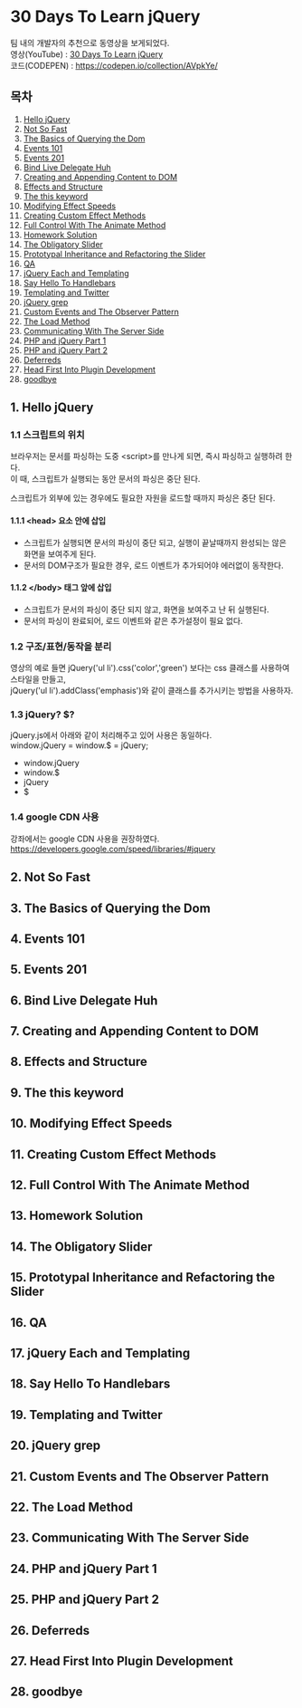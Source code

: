# 30 Days To Learn jQuery
팀 내의 개발자의 추천으로 동영상을 보게되었다.<br>
영상(YouTube) : [30 Days To Learn jQuery](https://www.youtube.com/playlist?list=PL-EWM1MTD1VzGv1w5tLrK2dVCpGnH2SYo)<br>
코드(CODEPEN) : https://codepen.io/collection/AVpkYe/

## 목차
1. [Hello jQuery](#1-hello-jquery)
2. [Not So Fast](#2-not-so-fast)
3. [The Basics of Querying the Dom](#3-the-basics-of-querying-the-dom)
4. [Events 101](#4-events-101)
5. [Events 201](#5-events-201)
6. [Bind Live Delegate Huh](#6-bind-live-delegate-huh)
7. [Creating and Appending Content to DOM](#7-creating-and-appending-content-to-dom)
8. [Effects and Structure](#8-effects-and-structure)
9. [The this keyword](#9-the-this-keyword)
10. [Modifying Effect Speeds](#10-modifying-effect-speeds)
11. [Creating Custom Effect Methods](#11-creating-custom-effect-methods)
12. [Full Control With The Animate Method](#12-full-control-with-the-animate-method)
13. [Homework Solution](#13-homework-solution)
14. [The Obligatory Slider](#14-the-obligatory-slider)
15. [Prototypal Inheritance and Refactoring the Slider](#15-prototypal-inheritance-and-refactoring-the-slider)
16. [QA](#16-qa)
17. [jQuery Each and Templating](#17-jquery-each-and-templating)
18. [Say Hello To Handlebars](#18-say-hello-to-handlebars)
19. [Templating and Twitter](#19-templating-and-twitter)
20. [jQuery grep](#20-jquery-grep)
21. [Custom Events and The Observer Pattern](#21-custom-events-and-the-observer-pattern)
22. [The Load Method](#22-the-load-method)
23. [Communicating With The Server Side](#23-communicating-with-the-server-side)
24. [PHP and jQuery Part 1](#24-php-and-jquery-part-1)
25. [PHP and jQuery Part 2](#25-php-and-jquery-part-2)
26. [Deferreds](#26-deferreds)
27. [Head First Into Plugin Development](#27-head-first-into-plugin-development)
28. [goodbye](#28-goodbye)

## 1. Hello jQuery
### 1.1 스크립트의 위치
브라우저는 문서를 파싱하는 도중 \<script>를 만나게 되면, 즉시 파싱하고 실행하려 한다. <br>
이 때, 스크립트가 실행되는 동안 문서의 파싱은 중단 된다.

스크립트가 외부에 있는 경우에도 필요한 자원을 로드할 때까지 파싱은 중단 된다.

#### 1.1.1 \<head> 요소 안에 삽입
- 스크립트가 실행되면 문서의 파싱이 중단 되고, 실행이 끝날때까지 완성되는 않은 화면을 보여주게 된다.<br>
- 문서의 DOM구조가 필요한 경우, 로드 이벤트가 추가되어야 에러없이 동작한다.
 
#### 1.1.2 \</body> 태그 앞에 삽입
- 스크립트가 문서의 파싱이 중단 되지 않고, 화면을 보여주고 난 뒤 실행된다.<br>
- 문서의 파싱이 완료되어, 로드 이벤트와 같은 추가설정이 필요 없다.

### 1.2 구조/표현/동작을 분리
영상의 예로 들면
jQuery('ul li').css('color','green') 보다는 css 클래스를 사용하여 스타일을 만들고,<br>
jQuery('ul li').addClass('emphasis')와 같이 클래스를 추가시키는 방법을 사용하자.

### 1.3 jQuery? $?
jQuery.js에서 아래와 같이 처리해주고 있어 사용은 동일하다. <br>
window.jQuery = window.$ = jQuery;

- window.jQuery
- window.$
- jQuery
- $

### 1.4 google CDN 사용
강좌에서는 google CDN 사용을 권장하였다. <br>
https://developers.google.com/speed/libraries/#jquery

## 2. Not So Fast

## 3. The Basics of Querying the Dom

## 4. Events 101

## 5. Events 201

## 6. Bind Live Delegate Huh

## 7. Creating and Appending Content to DOM

## 8. Effects and Structure

## 9. The this keyword

## 10. Modifying Effect Speeds

## 11. Creating Custom Effect Methods

## 12. Full Control With The Animate Method

## 13. Homework Solution

## 14. The Obligatory Slider

## 15. Prototypal Inheritance and Refactoring the Slider

## 16. QA

## 17. jQuery Each and Templating

## 18. Say Hello To Handlebars

## 19. Templating and Twitter

## 20. jQuery grep

## 21. Custom Events and The Observer Pattern

## 22. The Load Method

## 23. Communicating With The Server Side

## 24. PHP and jQuery Part 1

## 25. PHP and jQuery Part 2

## 26. Deferreds

## 27. Head First Into Plugin Development

## 28. goodbye